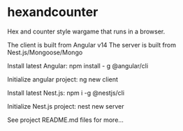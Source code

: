 # hexandcounter

Hex and counter style wargame that runs in a browser.

The client is built from Angular v14
The server is built from Nest.js/Mongoose/Mongo

Install latest Angular:
npm install - g @angular/cli

Initialize angular project:
ng new client

Install latest Nest.js:
npm i -g @nestjs/cli

Initialize Nest.js project:
nest new server

See project README.md files for more...
